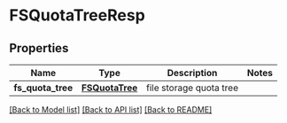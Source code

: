 # FSQuotaTreeResp

## Properties
Name | Type | Description | Notes
------------ | ------------- | ------------- | -------------
**fs_quota_tree** | [**FSQuotaTree**](FSQuotaTree.md) | file storage quota tree | 

[[Back to Model list]](../README.md#documentation-for-models) [[Back to API list]](../README.md#documentation-for-api-endpoints) [[Back to README]](../README.md)


